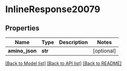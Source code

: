 # InlineResponse20079

## Properties
Name | Type | Description | Notes
------------ | ------------- | ------------- | -------------
**amino_json** | **str** |  | [optional] 

[[Back to Model list]](../README.md#documentation-for-models) [[Back to API list]](../README.md#documentation-for-api-endpoints) [[Back to README]](../README.md)

